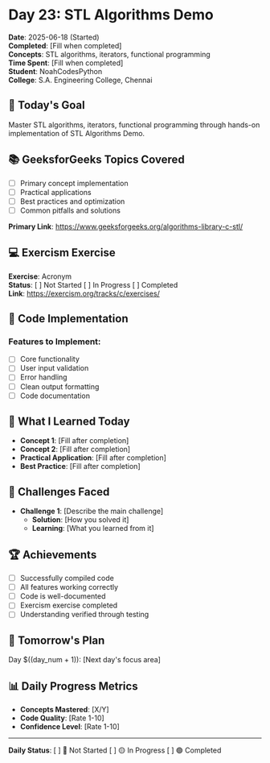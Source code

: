 # Day 23: STL Algorithms Demo

**Date**: 2025-06-18 (Started)  
**Completed**: [Fill when completed]  
**Concepts**: STL algorithms, iterators, functional programming  
**Time Spent**: [Fill when completed]  
**Student**: NoahCodesPython  
**College**: S.A. Engineering College, Chennai

## 🎯 Today's Goal
Master STL algorithms, iterators, functional programming through hands-on implementation of STL Algorithms Demo.

## 📚 GeeksforGeeks Topics Covered
- [ ] Primary concept implementation
- [ ] Practical applications  
- [ ] Best practices and optimization
- [ ] Common pitfalls and solutions

**Primary Link**: https://www.geeksforgeeks.org/algorithms-library-c-stl/

## 💻 Exercism Exercise
**Exercise**: Acronym  
**Status**: [ ] Not Started [ ] In Progress [ ] Completed  
**Link**: https://exercism.org/tracks/c/exercises/

## 🔧 Code Implementation

### Features to Implement:
- [ ] Core functionality
- [ ] User input validation
- [ ] Error handling
- [ ] Clean output formatting
- [ ] Code documentation

## 📝 What I Learned Today
- **Concept 1**: [Fill after completion]
- **Concept 2**: [Fill after completion]
- **Practical Application**: [Fill after completion]
- **Best Practice**: [Fill after completion]

## 🔧 Challenges Faced
- **Challenge 1**: [Describe the main challenge]
  - **Solution**: [How you solved it]
  - **Learning**: [What you learned from it]

## 🏆 Achievements
- [ ] Successfully compiled code
- [ ] All features working correctly
- [ ] Code is well-documented
- [ ] Exercism exercise completed
- [ ] Understanding verified through testing

## 🔄 Tomorrow's Plan
Day $((day_num + 1)): [Next day's focus area]

## 📊 Daily Progress Metrics
- **Concepts Mastered**: [X/Y]
- **Code Quality**: [Rate 1-10]
- **Confidence Level**: [Rate 1-10]

---
**Daily Status**: [ ] 🔴 Not Started [ ] 🟡 In Progress [ ] 🟢 Completed
